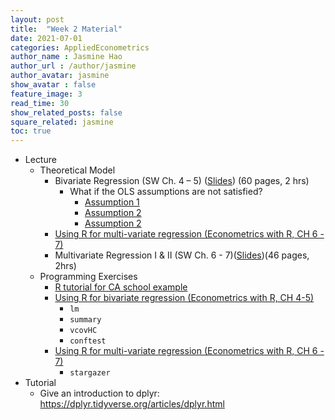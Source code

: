 ```yaml
---
layout: post
title:  "Week 2 Material"
date: 2021-07-01
categories: AppliedEconometrics
author_name : Jasmine Hao
author_url : /author/jasmine
author_avatar: jasmine
show_avatar : false
feature_image: 3
read_time: 30
show_related_posts: false
square_related: jasmine
toc: true
---
```



* Lecture
  * Theoretical Model
    * Bivariate Regression (SW Ch. 4 – 5) ([Slides](2021/Theory/3_regression_with_single_regressor.pdf)) (60 pages, 2 hrs)
      * What if the OLS assumptions are not satisfied? 
        * [Assumption 1](https://www.econometrics-with-r.org/4-4-tlsa.html#assumption-1-the-error-term-has-conditional-mean-of-zero)
        * [Assumption 2](https://www.econometrics-with-r.org/4-4-tlsa.html#assumption-2-independently-and-identically-distributed-data)
        * [Assumption 2](https://www.econometrics-with-r.org/4-4-tlsa.html#assumption-3-large-outliers-are-unlikely)
    * [Using R for multi-variate regression (Econometrics with R, CH 6 - 7)](2021/Coding/4_regression_multiple_regressor.html)
    * Multivariate Regression I & II (SW Ch. 6 - 7)([Slides](2021/Theory/4_regression_multiple_regressor.pdf))(46 pages, 2hrs)
  * Programming Exercises
    * [R tutorial for CA school example](https://www.econometrics-with-r.org/4-2-estimating-the-coefficients-of-the-linear-regression-model.html)
    * [Using R for bivariate regression (Econometrics with R, CH 4-5)](2021/Coding/3_regression_with_single_regressor.html)
      * `lm`
      * `summary`
      * `vcovHC`
      * `conftest`
    * [Using R for multi-variate regression (Econometrics with R, CH 6 - 7)](2021/Coding/4_regression_multiple_regressor.html)
      * `stargazer`
* Tutorial 
  * Give an introduction to dplyr: https://dplyr.tidyverse.org/articles/dplyr.html